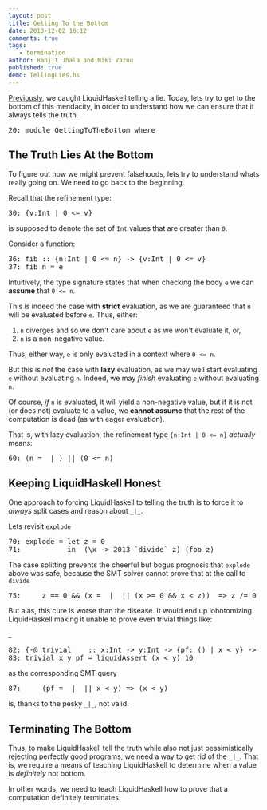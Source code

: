```yaml
---
layout: post
title: Getting To the Bottom
date: 2013-12-02 16:12
comments: true
tags:
   - termination
author: Ranjit Jhala and Niki Vazou
published: true 
demo: TellingLies.hs
---
```


[Previously][ref-lies], we caught LiquidHaskell telling a lie. Today, lets try to
get to the bottom of this mendacity, in order to understand how we can ensure
that it always tells the truth.

<!-- more -->


<pre><span class=hs-linenum>20: </span><span class='hs-keyword'>module</span> <span class='hs-conid'>GettingToTheBottom</span> <span class='hs-keyword'>where</span>
</pre>

The Truth Lies At the Bottom
----------------------------

To figure out how we might prevent falsehoods, lets try to understand 
whats really going on. We need to go back to the beginning.

 Recall that the refinement type:
<pre><span class=hs-linenum>30: </span><span class='hs-layout'>{</span><span class='hs-varid'>v</span><span class='hs-conop'>:</span><span class='hs-conid'>Int</span> <span class='hs-keyglyph'>|</span> <span class='hs-num'>0</span> <span class='hs-varop'>&lt;=</span> <span class='hs-varid'>v</span><span class='hs-layout'>}</span>
</pre>

is supposed to denote the set of `Int` values that are greater than `0`.

 Consider a function:
<pre><span class=hs-linenum>36: </span><span class='hs-definition'>fib</span> <span class='hs-keyglyph'>::</span> <span class='hs-layout'>{</span><span class='hs-varid'>n</span><span class='hs-conop'>:</span><span class='hs-conid'>Int</span> <span class='hs-keyglyph'>|</span> <span class='hs-num'>0</span> <span class='hs-varop'>&lt;=</span> <span class='hs-varid'>n</span><span class='hs-layout'>}</span> <span class='hs-keyglyph'>-&gt;</span> <span class='hs-layout'>{</span><span class='hs-varid'>v</span><span class='hs-conop'>:</span><span class='hs-conid'>Int</span> <span class='hs-keyglyph'>|</span> <span class='hs-num'>0</span> <span class='hs-varop'>&lt;=</span> <span class='hs-varid'>v</span><span class='hs-layout'>}</span>
<span class=hs-linenum>37: </span><span class='hs-definition'>fib</span> <span class='hs-varid'>n</span> <span class='hs-keyglyph'>=</span> <span class='hs-varid'>e</span>
</pre>

Intuitively, the type signature states that when checking the body `e` 
we can **assume** that `0 <= n`. 

This is indeed the case with **strict** evaluation, as we are guaranteed 
that `n` will be evaluated before `e`. Thus, either:

1. `n` diverges and so we don't care about `e` as we won't evaluate it, or,
2. `n` is a non-negative value.

Thus, either way, `e` is only evaluated in a context where `0 <= n`.

But this is *not* the case with **lazy** evaluation, as we may 
well start evaluating `e` without evaluating `n`. Indeed, we may
*finish* evaluating `e` without evaluating `n`. 

Of course, *if* `n` is evaluated, it will yield a non-negative value, 
but if it is not (or does not) evaluate to a value, we **cannot assume** 
that the rest of the computation is dead (as with eager evaluation). 

 That is, with lazy evaluation, the refinement type `{n:Int | 0 <= n}` *actually* means:
<pre><span class=hs-linenum>60: </span><span class='hs-layout'>(</span><span class='hs-varid'>n</span> <span class='hs-keyglyph'>=</span> <span class='hs-keyword'>_</span><span class='hs-keyglyph'>|</span><span class='hs-keyword'>_</span><span class='hs-layout'>)</span> <span class='hs-varop'>||</span> <span class='hs-layout'>(</span><span class='hs-num'>0</span> <span class='hs-varop'>&lt;=</span> <span class='hs-varid'>n</span><span class='hs-layout'>)</span>
</pre>

Keeping LiquidHaskell Honest
----------------------------

One approach to forcing LiquidHaskell to telling the truth is to force 
it to *always* split cases and reason about `_|_`.

 Lets revisit `explode`
<pre><span class=hs-linenum>70: </span><span class='hs-definition'>explode</span> <span class='hs-keyglyph'>=</span> <span class='hs-keyword'>let</span> <span class='hs-varid'>z</span> <span class='hs-keyglyph'>=</span> <span class='hs-num'>0</span>
<span class=hs-linenum>71: </span>          <span class='hs-keyword'>in</span>  <span class='hs-layout'>(</span><span class='hs-keyglyph'>\</span><span class='hs-varid'>x</span> <span class='hs-keyglyph'>-&gt;</span> <span class='hs-num'>2013</span> <span class='hs-varop'>`divide`</span> <span class='hs-varid'>z</span><span class='hs-layout'>)</span> <span class='hs-layout'>(</span><span class='hs-varid'>foo</span> <span class='hs-varid'>z</span><span class='hs-layout'>)</span>
</pre>

The case splitting prevents the cheerful but bogus prognosis that `explode` above was safe, because the SMT solver cannot prove that at the call to `divide` 
<pre><span class=hs-linenum>75: </span>    <span class='hs-varid'>z</span> <span class='hs-varop'>==</span> <span class='hs-num'>0</span> <span class='hs-varop'>&amp;&amp;</span> <span class='hs-layout'>(</span><span class='hs-varid'>x</span> <span class='hs-keyglyph'>=</span> <span class='hs-keyword'>_</span><span class='hs-keyglyph'>|</span><span class='hs-keyword'>_</span> <span class='hs-varop'>||</span> <span class='hs-layout'>(</span><span class='hs-varid'>x</span> <span class='hs-varop'>&gt;=</span> <span class='hs-num'>0</span> <span class='hs-varop'>&amp;&amp;</span> <span class='hs-varid'>x</span> <span class='hs-varop'>&lt;</span> <span class='hs-varid'>z</span><span class='hs-layout'>)</span><span class='hs-layout'>)</span>  <span class='hs-keyglyph'>=&gt;</span> <span class='hs-varid'>z</span> <span class='hs-varop'>/=</span> <span class='hs-num'>0</span>
</pre>

But alas, this cure is worse than the disease. 
It would end up lobotomizing LiquidHaskell making it unable to prove even trivial things like:

_
<pre><span class=hs-linenum>82: </span><span class='hs-keyword'>{-@</span> <span class='hs-varid'>trivial</span>    <span class='hs-keyglyph'>::</span> <span class='hs-varid'>x</span><span class='hs-conop'>:</span><span class='hs-conid'>Int</span> <span class='hs-keyglyph'>-&gt;</span> <span class='hs-varid'>y</span><span class='hs-conop'>:</span><span class='hs-conid'>Int</span> <span class='hs-keyglyph'>-&gt;</span> <span class='hs-keyword'>{pf:</span> <span class='hs-conid'>()</span> <span class='hs-keyword'>| x &lt; y}</span> <span class='hs-keyglyph'>-&gt;</span> <span class='hs-conid'>Int</span> <span class='hs-keyword'>@-}</span>
<span class=hs-linenum>83: </span><span class='hs-definition'>trivial</span> <span class='hs-varid'>x</span> <span class='hs-varid'>y</span> <span class='hs-varid'>pf</span> <span class='hs-keyglyph'>=</span> <span class='hs-varid'>liquidAssert</span> <span class='hs-layout'>(</span><span class='hs-varid'>x</span> <span class='hs-varop'>&lt;</span> <span class='hs-varid'>y</span><span class='hs-layout'>)</span> <span class='hs-num'>10</span>
</pre>

as the corresponding SMT query
<pre><span class=hs-linenum>87: </span>    <span class='hs-layout'>(</span><span class='hs-varid'>pf</span> <span class='hs-keyglyph'>=</span> <span class='hs-keyword'>_</span><span class='hs-keyglyph'>|</span><span class='hs-keyword'>_</span> <span class='hs-varop'>||</span> <span class='hs-varid'>x</span> <span class='hs-varop'>&lt;</span> <span class='hs-varid'>y</span><span class='hs-layout'>)</span> <span class='hs-keyglyph'>=&gt;</span> <span class='hs-layout'>(</span><span class='hs-varid'>x</span> <span class='hs-varop'>&lt;</span> <span class='hs-varid'>y</span><span class='hs-layout'>)</span>
</pre>

is, thanks to the pesky `_|_`, not valid. 

Terminating The Bottom
----------------------

Thus, to make LiquidHaskell tell the truth while also not just pessimistically 
rejecting perfectly good programs, we need a way to get rid of the `_|_`. That 
is, we require a means of teaching LiquidHaskell to determine when a value
is *definitely* not bottom. 

In other words, we need to teach LiquidHaskell how to prove that a computation 
definitely terminates.

[ref-lies]:  /blog/2013/11/23/telling_lies.lhs/ 
